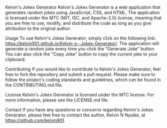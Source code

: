 Kelvin's Jokes Generator
Kelvin's Jokes Generator is a web application that generates random jokes using JavaScript, CSS, and HTML. The application is licensed under the MTC (MIT, ISC, and Apache-2.0) license, meaning that you are free to use, modify, and distribute the code as long as you give attribution to the original author.

Usage
To use Kelvin's Jokes Generator, simply click on the following link: https://kelvin901.github.io/Kelvin-s--Jokes-Generator/. The application will generate a random joke every time you click the "Generate Joke" button. You can also click the "Copy Joke" button to copy the current joke to your clipboard.

Contributing
If you would like to contribute to Kelvin's Jokes Generator, feel free to fork the repository and submit a pull request. Please make sure to follow the project's coding standards and guidelines, which can be found in the CONTRIBUTING.md file.

License
Kelvin's Jokes Generator is licensed under the MTC license. For more information, please see the LICENSE.md file.

Contact
If you have any questions or concerns regarding Kelvin's Jokes Generator, please feel free to contact the author, Kelvin N Nyoike, at https://github.com/kelvin901.
